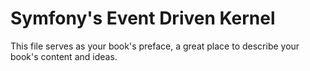 # Symfony's Event Driven Kernel

This file serves as your book's preface, a great place to describe your book's content and ideas.
